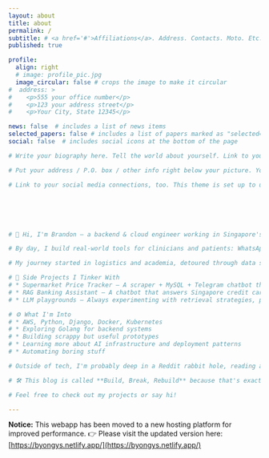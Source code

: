 ```yaml
---
layout: about
title: about
permalink: /
subtitle: # <a href='#'>Affiliations</a>. Address. Contacts. Moto. Etc.
published: true

profile:
  align: right
  # image: profile_pic.jpg
  image_circular: false # crops the image to make it circular
#  address: >
#    <p>555 your office number</p>
#    <p>123 your address street</p>
#    <p>Your City, State 12345</p>

news: false  # includes a list of news items
selected_papers: false # includes a list of papers marked as "selected={true}"
social: false  # includes social icons at the bottom of the page

# Write your biography here. Tell the world about yourself. Link to your favorite [subreddit](http://reddit.com). You can put a picture in, too. The code is already in, just name your picture `prof_pic.jpg` and put it in the `img/` folder.

# Put your address / P.O. box / other info right below your picture. You can also disable any these elements by editing `profile` property of the YAML header of your `_pages/about.md`. Edit `_bibliography/papers.bib` and Jekyll will render your [publications page](/al-folio/publications/) automatically.

# Link to your social media connections, too. This theme is set up to use [Font Awesome icons](http://fortawesome.github.io/Font-Awesome/) and [Academicons](https://jpswalsh.github.io/academicons/), like the ones below. Add your Facebook, Twitter, LinkedIn, Google Scholar, or just disable all of them.






# 👋 Hi, I'm Brandon — a backend & cloud engineer working in Singapore's public healthcare system. I've worn many hats across data engineering, app development, and infrastructure, and these days I'm most excited about building AI systems that actually do something useful.

# By day, I build real-world tools for clinicians and patients: WhatsApp health chatbots, food logging pipelines, clinical decision support APIs, and LLM workflows that try to make sense of messy medical data. I've shipped production systems across Kubernetes, AWS Lambda, and Django — but I'm most in my element building scrappy, serverless pipelines that just work.

# My journey started in logistics and academia, detoured through data science, and landed in healthcare. Along the way, I picked up some AWS certs, a love for automating things, and a healthy respect for every bug, bottleneck, and burnout that's made me better.

# 🧪 Side Projects I Tinker With
# * Supermarket Price Tracker – A scraper + MySQL + Telegram chatbot that lets you check product prices from major supermarkets.
# * RAG Banking Assistant – A chatbot that answers Singapore credit card and banking FAQs using embeddings + OpenSearch + LLMs.
# * LLM playgrounds – Always experimenting with retrieval strategies, prompt tuning, and how to make LLMs less… dumb.

# ⚙️ What I'm Into
# * AWS, Python, Django, Docker, Kubernetes
# * Exploring Golang for backend systems
# * Building scrappy but useful prototypes
# * Learning more about AI infrastructure and deployment patterns
# * Automating boring stuff

# Outside of tech, I'm probably deep in a Reddit rabbit hole, reading about financial independence, or daydreaming about chasing auroras in some freezing corner of the world.

# 🛠️ This blog is called **Build, Break, Rebuild** because that's exactly how my systems (and skills) have evolved - one failure at a time.

# Feel free to check out my projects or say hi!

---
```




<b>Notice:</b> This webapp has been moved to a new hosting platform for improved performance.
👉 Please visit the updated version here: [https://byongys.netlify.app/](https://byongys.netlify.app/)